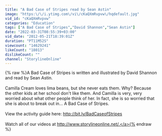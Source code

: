 ```yaml
---
title: "A Bad Case of Stripes read by Sean Astin"
image: "https:\/\/i.ytimg.com\/vi\/cKaQXmRvpvw\/hqdefault.jpg"
vid_id: "cKaQXmRvpvw"
categories: "Education"
tags: ["A Bad Case of Stripes","David Shannon","Sean Astin"]
date: "2022-03-31T08:55:39+03:00"
vid_date: "2012-05-21T18:39:01Z"
duration: "PT11M52S"
viewcount: "14629241"
likeCount: "18013"
dislikeCount: ""
channel: "StorylineOnline"
---
```

{% raw %}A Bad Case of Stripes is written and illustrated by David Shannon and read by Sean Astin.<br /><br />Camilla Cream loves lima beans, but she never eats them. Why? Because the other kids at her school don't like them. And Camilla is very, very worried about what other people think of her. In fact, she is so worried that she is about to break out in... A Bad Case of Stripes.<br /><br />View the activity guide here: <a rel="nofollow" target="blank" href="http://bit.ly/BadCaseofStripes">http://bit.ly/BadCaseofStripes</a><br /><br />Watch all of our videos at <a rel="nofollow" target="blank" href="http://www.storylineonline.net/.">http://www.storylineonline.net/.</a>{% endraw %}
